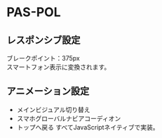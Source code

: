 # PAS-POL

## レスポンシブ設定
ブレークポイント：375px  
スマートフォン表示に変換されます。

## アニメーション設定
* メインビジュアル切り替え
* スマホグローバルナビアコーディオン
* トップへ戻る
すべてJavaScriptネイティブで実装。
